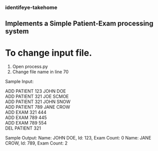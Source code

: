 ### identifeye-takehome

## Implements a Simple Patient-Exam processing system

# To change input file. 
1. Open process.py
2. Change file name in line 70

Sample Input:

ADD PATIENT 123 JOHN DOE  
ADD PATIENT 321 JOE SCMOE  
ADD PATIENT 321 JOHN SNOW  
ADD PATIENT 789 JANE CROW  
ADD EXAM 321 444  
ADD EXAM 789 445  
ADD EXAM 789 554  
DEL PATIENT 321  

Sample Output:
Name: JOHN DOE, Id: 123, Exam Count: 0
Name: JANE CROW, Id: 789, Exam Count: 2

